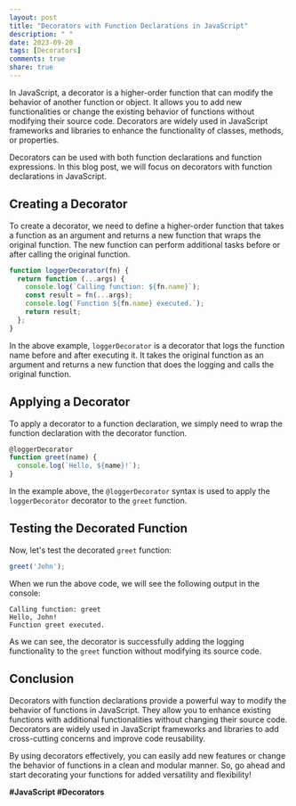 ```yaml
---
layout: post
title: "Decorators with Function Declarations in JavaScript"
description: " "
date: 2023-09-20
tags: [Decorators]
comments: true
share: true
---
```


In JavaScript, a decorator is a higher-order function that can modify the behavior of another function or object. It allows you to add new functionalities or change the existing behavior of functions without modifying their source code. Decorators are widely used in JavaScript frameworks and libraries to enhance the functionality of classes, methods, or properties.

Decorators can be used with both function declarations and function expressions. In this blog post, we will focus on decorators with function declarations in JavaScript.

## Creating a Decorator

To create a decorator, we need to define a higher-order function that takes a function as an argument and returns a new function that wraps the original function. The new function can perform additional tasks before or after calling the original function.

```javascript
function loggerDecorator(fn) {
  return function (...args) {
    console.log(`Calling function: ${fn.name}`);
    const result = fn(...args);
    console.log(`Function ${fn.name} executed.`);
    return result;
  };
}
```

In the above example, `loggerDecorator` is a decorator that logs the function name before and after executing it. It takes the original function as an argument and returns a new function that does the logging and calls the original function.

## Applying a Decorator

To apply a decorator to a function declaration, we simply need to wrap the function declaration with the decorator function.

```javascript
@loggerDecorator
function greet(name) {
  console.log(`Hello, ${name}!`);
}
```

In the example above, the `@loggerDecorator` syntax is used to apply the `loggerDecorator` decorator to the `greet` function.

## Testing the Decorated Function

Now, let's test the decorated `greet` function:

```javascript
greet('John');
```

When we run the above code, we will see the following output in the console:

```
Calling function: greet
Hello, John!
Function greet executed.
```

As we can see, the decorator is successfully adding the logging functionality to the `greet` function without modifying its source code.

## Conclusion

Decorators with function declarations provide a powerful way to modify the behavior of functions in JavaScript. They allow you to enhance existing functions with additional functionalities without changing their source code. Decorators are widely used in JavaScript frameworks and libraries to add cross-cutting concerns and improve code reusability.

By using decorators effectively, you can easily add new features or change the behavior of functions in a clean and modular manner. So, go ahead and start decorating your functions for added versatility and flexibility!

**#JavaScript #Decorators**